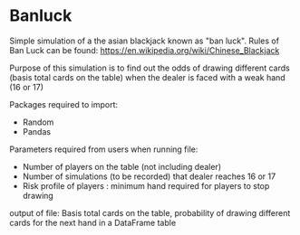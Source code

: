# Banluck

Simple simulation of a the asian blackjack known as "ban luck". 
Rules of Ban Luck can be found: https://en.wikipedia.org/wiki/Chinese_Blackjack

Purpose of this simulation is to find out the odds of drawing different cards (basis total cards on the table) 
when the dealer is faced with a weak hand (16 or 17)  

Packages required to import:
- Random
- Pandas

Parameters required from users when running file:
- Number of players on the table (not including dealer)
- Number of simulations (to be recorded) that dealer reaches 16 or 17
- Risk profile of players : minimum hand required for players to stop drawing

output of file:
Basis total cards on the table, probability of drawing different cards for the next hand in a DataFrame table
